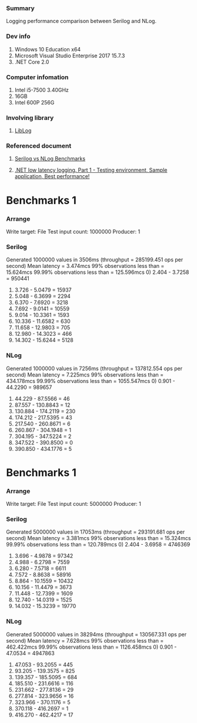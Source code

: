 ### Summary
Logging performance comparison between Serilog and NLog.

### Dev info

1. Windows 10 Education x64
2. Microsoft Visual Studio Enterprise 2017 15.7.3
3. .NET Core 2.0

### Computer infomation

1. Intel i5-7500 3.40GHz
2. 16GB
3. Intel 600P 256G

### Involving library

1. [LibLog](https://github.com/damianh/LibLog)

### Referenced document

1. [Serilog vs NLog Benchmarks](https://www.darylcumbo.net/serilog-vs-nlog-benchmarks/)

2. [.NET low latency logging. Part 1 - Testing environment, Sample application, Best performance!](https://deep-depth.blogspot.com/2014/01/choose-solution-for-low-latency-logging.html)

# Benchmarks 1

### Arrange

Write target: File
Test input count: 1000000
Producer: 1

### Serilog

Generated 1000000 values in 3506ms (throughput = 285199.451 ops per second)
Mean latency = 3.474mcs
99% observations less than = 15.624mcs
99.99% observations less than = 125.596mcs
0) 2.404 - 3.7258 = 950441
1) 3.726 - 5.0479 = 15937
2) 5.048 - 6.3699 = 2294
3) 6.370 - 7.6920 = 3218
4) 7.692 - 9.0141 = 10559
5) 9.014 - 10.3361 = 1593
6) 10.336 - 11.6582 = 630
7) 11.658 - 12.9803 = 705
8) 12.980 - 14.3023 = 466
9) 14.302 - 15.6244 = 5128

### NLog

Generated 1000000 values in 7256ms (throughput = 137812.554 ops per second)
Mean latency = 7.225mcs
99% observations less than = 434.178mcs
99.99% observations less than = 1055.547mcs
0) 0.901 - 44.2290 = 989657
1) 44.229 - 87.5566 = 46
2) 87.557 - 130.8843 = 12
3) 130.884 - 174.2119 = 230
4) 174.212 - 217.5395 = 43
5) 217.540 - 260.8671 = 6
6) 260.867 - 304.1948 = 1
7) 304.195 - 347.5224 = 2
8) 347.522 - 390.8500 = 0
9) 390.850 - 434.1776 = 5

# Benchmarks 1

### Arrange

Write target: File
Test input count: 5000000
Producer: 1

### Serilog

Generated 5000000 values in 17053ms (throughput = 293191.681 ops per second)
Mean latency = 3.381mcs
99% observations less than = 15.324mcs
99.99% observations less than = 120.789mcs
0) 2.404 - 3.6958 = 4746369
1) 3.696 - 4.9878 = 97342
2) 4.988 - 6.2798 = 7559
3) 6.280 - 7.5718 = 6611
4) 7.572 - 8.8638 = 58916
5) 8.864 - 10.1559 = 10432
6) 10.156 - 11.4479 = 3673
7) 11.448 - 12.7399 = 1609
8) 12.740 - 14.0319 = 1525
9) 14.032 - 15.3239 = 19770

### NLog

Generated 5000000 values in 38294ms (throughput = 130567.331 ops per second)
Mean latency = 7.628mcs
99% observations less than = 462.422mcs
99.99% observations less than = 1126.458mcs
0) 0.901 - 47.0534 = 4947863
1) 47.053 - 93.2055 = 445
2) 93.205 - 139.3575 = 825
3) 139.357 - 185.5095 = 684
4) 185.510 - 231.6616 = 116
5) 231.662 - 277.8136 = 29
6) 277.814 - 323.9656 = 16
7) 323.966 - 370.1176 = 5
8) 370.118 - 416.2697 = 1
9) 416.270 - 462.4217 = 17